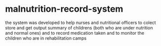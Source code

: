 # malnutrition-record-system
the system was developed to help nurses and nutritional officers to colect store and get output summary of childrens (both who are under nutrition and normal ones) and to record medication taken and to monitor the children who are in rehabilitation camps
